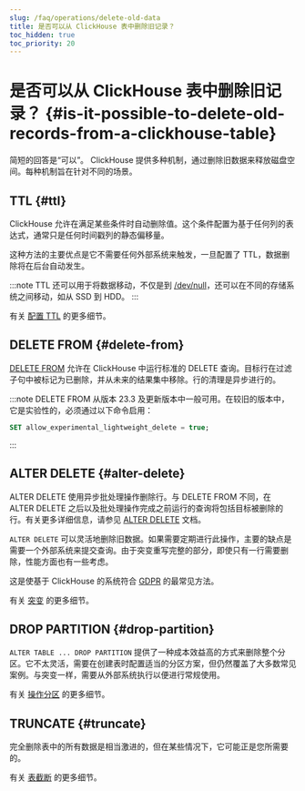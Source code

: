 ```yaml
---
slug: /faq/operations/delete-old-data
title: 是否可以从 ClickHouse 表中删除旧记录？
toc_hidden: true
toc_priority: 20
---
```



# 是否可以从 ClickHouse 表中删除旧记录？ {#is-it-possible-to-delete-old-records-from-a-clickhouse-table}

简短的回答是“可以”。 ClickHouse 提供多种机制，通过删除旧数据来释放磁盘空间。每种机制旨在针对不同的场景。

## TTL {#ttl}

ClickHouse 允许在满足某些条件时自动删除值。这个条件配置为基于任何列的表达式，通常只是任何时间戳列的静态偏移量。

这种方法的主要优点是它不需要任何外部系统来触发，一旦配置了 TTL，数据删除将在后台自动发生。

:::note
TTL 还可以用于将数据移动，不仅是到 [/dev/null](https://en.wikipedia.org/wiki/Null_device)，还可以在不同的存储系统之间移动，如从 SSD 到 HDD。
:::

有关 [配置 TTL](../../engines/table-engines/mergetree-family/mergetree.md#table_engine-mergetree-ttl) 的更多细节。

## DELETE FROM {#delete-from}

[DELETE FROM](/sql-reference/statements/delete.md) 允许在 ClickHouse 中运行标准的 DELETE 查询。目标行在过滤子句中被标记为已删除，并从未来的结果集中移除。行的清理是异步进行的。

:::note
DELETE FROM 从版本 23.3 及更新版本中一般可用。在较旧的版本中，它是实验性的，必须通过以下命令启用：
```sql
SET allow_experimental_lightweight_delete = true;
```
:::

## ALTER DELETE {#alter-delete}

ALTER DELETE 使用异步批处理操作删除行。与 DELETE FROM 不同，在 ALTER DELETE 之后以及批处理操作完成之前运行的查询将包括目标被删除的行。有关更多详细信息，请参见 [ALTER DELETE](/sql-reference/statements/alter/delete.md) 文档。

`ALTER DELETE` 可以灵活地删除旧数据。如果需要定期进行此操作，主要的缺点是需要一个外部系统来提交查询。由于突变重写完整的部分，即使只有一行需要删除，性能方面也有一些考虑。

这是使基于 ClickHouse 的系统符合 [GDPR](https://gdpr-info.eu) 的最常见方法。

有关 [突变](https://clickhouse.com/docs/en/sql-reference/statements/alter#mutations) 的更多细节。

## DROP PARTITION {#drop-partition}

`ALTER TABLE ... DROP PARTITION` 提供了一种成本效益高的方式来删除整个分区。它不太灵活，需要在创建表时配置适当的分区方案，但仍然覆盖了大多数常见案例。与突变一样，需要从外部系统执行以便进行常规使用。

有关 [操作分区](https://clickhouse.com/docs/en/sql-reference/statements/alter/partition) 的更多细节。

## TRUNCATE {#truncate}

完全删除表中的所有数据是相当激进的，但在某些情况下，它可能正是您所需要的。

有关 [表截断](https://clickhouse.com/docs/en/sql-reference/statements/truncate.md) 的更多细节。
